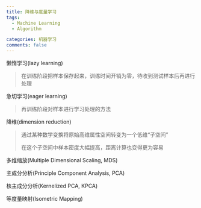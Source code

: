 ```yaml
---
title: 降维与度量学习
tags:
  - Machine Learning
  - Algorithm

categories: 机器学习
comments: false
---
```




懒惰学习(lazy learning)

> 在训练阶段把样本保存起来，训练时间开销为零，待收到测试样本后再进行处理

急切学习(eager learning)

> 再训练阶段对样本进行学习处理的方法



降维(dimension reduction)

> 通过某种数学变换将原始高维属性空间转变为一个低维“子空间”
>
> 在这个子空间中样本密度大幅提高，距离计算也变得更为容易



多维缩放(Multiple Dimensional Scaling, MDS)

主成分分析(Principle Component Analysis, PCA)

核主成分分析(Kernelized PCA, KPCA)

等度量映射(Isometric Mapping)